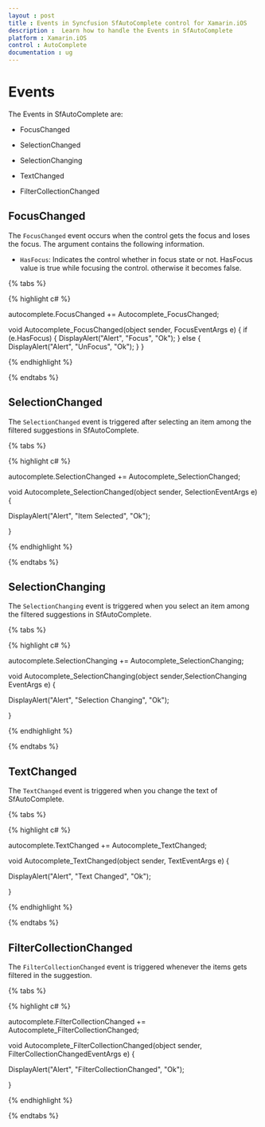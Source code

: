 ```yaml
---
layout : post
title : Events in Syncfusion SfAutoComplete control for Xamarin.iOS
description :  Learn how to handle the Events in SfAutoComplete
platform : Xamarin.iOS 
control : AutoComplete
documentation : ug
---
```


# Events

The Events in SfAutoComplete are:

* FocusChanged

* SelectionChanged

* SelectionChanging

* TextChanged

* FilterCollectionChanged

## FocusChanged

The `FocusChanged` event occurs when the control gets the focus and loses the focus. The argument contains the following information.

* `HasFocus`: Indicates the control whether in focus state or not. HasFocus value is true while focusing the control. otherwise it becomes false.

{% tabs %}

{% highlight c# %}

 autocomplete.FocusChanged += Autocomplete_FocusChanged;

 void Autocomplete_FocusChanged(object sender, FocusEventArgs e)
        {
            if (e.HasFocus)
            {
                DisplayAlert("Alert", "Focus", "Ok");
            }
            else
            {
                DisplayAlert("Alert", "UnFocus", "Ok");
            }
        }
 

{% endhighlight %}

{% endtabs %}
 

## SelectionChanged

The `SelectionChanged` event is triggered after selecting an item among the filtered suggestions in SfAutoComplete.

{% tabs %}

{% highlight c# %}

 autocomplete.SelectionChanged += Autocomplete_SelectionChanged;

 void Autocomplete_SelectionChanged(object sender, SelectionEventArgs e)
 {

 DisplayAlert("Alert", "Item Selected", "Ok");

 }

{% endhighlight %}

{% endtabs %}
 

## SelectionChanging

The `SelectionChanging` event is triggered when you select an item among the filtered suggestions in SfAutoComplete.

{% tabs %}

{% highlight c# %}

 autocomplete.SelectionChanging += Autocomplete_SelectionChanging;

 void Autocomplete_SelectionChanging(object sender,SelectionChanging EventArgs e) 
 {

 DisplayAlert("Alert", "Selection Changing", "Ok");

 }

{% endhighlight %}

{% endtabs %}

## TextChanged 

The `TextChanged` event is triggered when you change the text of SfAutoComplete.

{% tabs %}

{% highlight c# %}

 autocomplete.TextChanged += Autocomplete_TextChanged;

 void Autocomplete_TextChanged(object sender, TextEventArgs e)
 {

 DisplayAlert("Alert", "Text Changed", "Ok");

 }

{% endhighlight %}

{% endtabs %}

## FilterCollectionChanged

The `FilterCollectionChanged` event is triggered whenever the items gets filtered in the suggestion.

{% tabs %}

{% highlight c# %}

 autocomplete.FilterCollectionChanged += Autocomplete_FilterCollectionChanged;

 void Autocomplete_FilterCollectionChanged(object sender, FilterCollectionChangedEventArgs e)
 {
 
 DisplayAlert("Alert", "FilterCollectionChanged", "Ok");
  
 }

{% endhighlight %}

{% endtabs %}